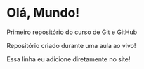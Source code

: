 # Olá, Mundo!
 Primeiro repositório do curso de Git e GitHub

 Repositório criado durante uma aula ao vivo!
 
 Essa linha eu adicione diretamente no site!
 
